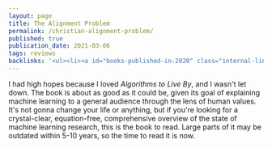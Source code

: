 ```yaml
---
layout: page
title: The Alignment Problem
permalink: /christian-alignment-problem/
published: true
publication_date: 2021-03-06
tags: reviews
backlinks: '<ul><li><a id="books-published-in-2020" class="internal-link" href="/books-published-in-2020/">Published in 2020</a></li><li><a id="books-read-in-2021" class="internal-link" href="/books-read-in-2021/">Read in 2021</a></li><li><a id="books-tag-computer-science" class="internal-link" href="/books-tag-computer-science/">Computer science</a></li><li><a id="books-tag-machine-learning" class="internal-link" href="/books-tag-machine-learning/">Machine learning</a></li><li><a id="books-tag-nonfiction" class="internal-link" href="/books-tag-nonfiction/">Nonfiction</a></li><li><a id="books-tag-science" class="internal-link" href="/books-tag-science/">Science</a></li><li><a id="reviews" class="internal-link" href="/reviews/">Reviews</a></li><li><a id="site-history" class="internal-link" href="/site-history/">Site history</a></li></ul>'
---
```


I had high hopes because I loved _Algorithms to Live By_, and I wasn't let down. The book is about as good as it could be, given its goal of explaining machine learning to a general audience through the lens of human values. It's not gonna change your life or anything, but if you're looking for a crystal-clear, equation-free, comprehensive overview of the state of machine learning research, this is the book to read. Large parts of it may be outdated within 5-10 years, so the time to read it is now.